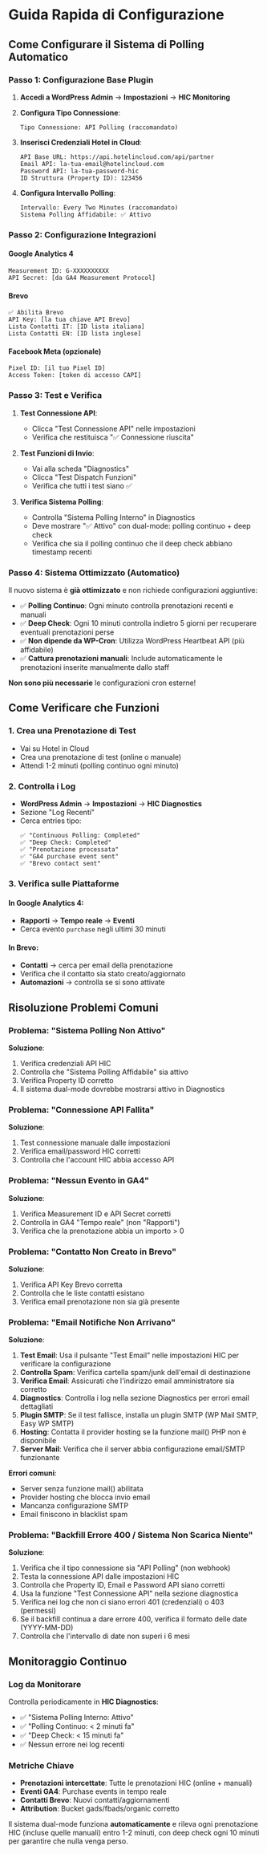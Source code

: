 # Guida Rapida di Configurazione

## Come Configurare il Sistema di Polling Automatico

### Passo 1: Configurazione Base Plugin

1. **Accedi a WordPress Admin** → **Impostazioni** → **HIC Monitoring**

2. **Configura Tipo Connessione**:
   ```
   Tipo Connessione: API Polling (raccomandato)
   ```

3. **Inserisci Credenziali Hotel in Cloud**:
   ```
   API Base URL: https://api.hotelincloud.com/api/partner
   Email API: la-tua-email@hotelincloud.com
   Password API: la-tua-password-hic
   ID Struttura (Property ID): 123456
   ```

4. **Configura Intervallo Polling**:
   ```
   Intervallo: Every Two Minutes (raccomandato)
   Sistema Polling Affidabile: ✅ Attivo
   ```

### Passo 2: Configurazione Integrazioni

#### Google Analytics 4
```
Measurement ID: G-XXXXXXXXXX
API Secret: [da GA4 Measurement Protocol]
```

#### Brevo
```
✅ Abilita Brevo
API Key: [la tua chiave API Brevo]
Lista Contatti IT: [ID lista italiana]
Lista Contatti EN: [ID lista inglese]
```

#### Facebook Meta (opzionale)
```
Pixel ID: [il tuo Pixel ID]
Access Token: [token di accesso CAPI]
```

### Passo 3: Test e Verifica

1. **Test Connessione API**:
   - Clicca "Test Connessione API" nelle impostazioni
   - Verifica che restituisca "✅ Connessione riuscita"

2. **Test Funzioni di Invio**:
   - Vai alla scheda "Diagnostics"
   - Clicca "Test Dispatch Funzioni"
   - Verifica che tutti i test siano ✅

3. **Verifica Sistema Polling**:
   - Controlla "Sistema Polling Interno" in Diagnostics
   - Deve mostrare "✅ Attivo" con dual-mode: polling continuo + deep check
   - Verifica che sia il polling continuo che il deep check abbiano timestamp recenti

### Passo 4: Sistema Ottimizzato (Automatico)

Il nuovo sistema è **già ottimizzato** e non richiede configurazioni aggiuntive:

- ✅ **Polling Continuo**: Ogni minuto controlla prenotazioni recenti e manuali
- ✅ **Deep Check**: Ogni 10 minuti controlla indietro 5 giorni per recuperare eventuali prenotazioni perse  
- ✅ **Non dipende da WP-Cron**: Utilizza WordPress Heartbeat API (più affidabile)
- ✅ **Cattura prenotazioni manuali**: Include automaticamente le prenotazioni inserite manualmente dallo staff

**Non sono più necessarie** le configurazioni cron esterne!

## Come Verificare che Funzioni

### 1. Crea una Prenotazione di Test
- Vai su Hotel in Cloud
- Crea una prenotazione di test (online o manuale)
- Attendi 1-2 minuti (polling continuo ogni minuto)

### 2. Controlla i Log
- **WordPress Admin** → **Impostazioni** → **HIC Diagnostics**
- Sezione "Log Recenti"
- Cerca entries tipo:
  ```
  ✅ "Continuous Polling: Completed" 
  ✅ "Deep Check: Completed"
  ✅ "Prenotazione processata"
  ✅ "GA4 purchase event sent"
  ✅ "Brevo contact sent"
  ```

### 3. Verifica sulle Piattaforme

#### In Google Analytics 4:
- **Rapporti** → **Tempo reale** → **Eventi**
- Cerca evento `purchase` negli ultimi 30 minuti

#### In Brevo:
- **Contatti** → cerca per email della prenotazione
- Verifica che il contatto sia stato creato/aggiornato
- **Automazioni** → controlla se si sono attivate

## Risoluzione Problemi Comuni

### Problema: "Sistema Polling Non Attivo"
**Soluzione**:
1. Verifica credenziali API HIC
2. Controlla che "Sistema Polling Affidabile" sia attivo
3. Verifica Property ID corretto
4. Il sistema dual-mode dovrebbe mostrarsi attivo in Diagnostics

### Problema: "Connessione API Fallita"
**Soluzione**:
1. Test connessione manuale dalle impostazioni
2. Verifica email/password HIC corretti
3. Controlla che l'account HIC abbia accesso API

### Problema: "Nessun Evento in GA4"
**Soluzione**:
1. Verifica Measurement ID e API Secret corretti
2. Controlla in GA4 "Tempo reale" (non "Rapporti")
3. Verifica che la prenotazione abbia un importo > 0

### Problema: "Contatto Non Creato in Brevo"
**Soluzione**:
1. Verifica API Key Brevo corretta
2. Controlla che le liste contatti esistano
3. Verifica email prenotazione non sia già presente

### Problema: "Email Notifiche Non Arrivano"
**Soluzione**:
1. **Test Email**: Usa il pulsante "Test Email" nelle impostazioni HIC per verificare la configurazione
2. **Controlla Spam**: Verifica cartella spam/junk dell'email di destinazione
3. **Verifica Email**: Assicurati che l'indirizzo email amministratore sia corretto
4. **Diagnostics**: Controlla i log nella sezione Diagnostics per errori email dettagliati
5. **Plugin SMTP**: Se il test fallisce, installa un plugin SMTP (WP Mail SMTP, Easy WP SMTP)
6. **Hosting**: Contatta il provider hosting se la funzione mail() PHP non è disponibile
7. **Server Mail**: Verifica che il server abbia configurazione email/SMTP funzionante

**Errori comuni**:
- Server senza funzione mail() abilitata
- Provider hosting che blocca invio email
- Mancanza configurazione SMTP  
- Email finiscono in blacklist spam

### Problema: "Backfill Errore 400 / Sistema Non Scarica Niente"
**Soluzione**:
1. Verifica che il tipo connessione sia "API Polling" (non webhook)
2. Testa la connessione API dalle impostazioni HIC
3. Controlla che Property ID, Email e Password API siano corretti
4. Usa la funzione "Test Connessione API" nella sezione diagnostica
5. Verifica nei log che non ci siano errori 401 (credenziali) o 403 (permessi)
6. Se il backfill continua a dare errore 400, verifica il formato delle date (YYYY-MM-DD)
7. Controlla che l'intervallo di date non superi i 6 mesi

## Monitoraggio Continuo

### Log da Monitorare
Controlla periodicamente in **HIC Diagnostics**:
- ✅ "Sistema Polling Interno: Attivo" 
- ✅ "Polling Continuo: < 2 minuti fa"
- ✅ "Deep Check: < 15 minuti fa"
- ✅ Nessun errore nei log recenti

### Metriche Chiave
- **Prenotazioni intercettate**: Tutte le prenotazioni HIC (online + manuali)
- **Eventi GA4**: Purchase events in tempo reale
- **Contatti Brevo**: Nuovi contatti/aggiornamenti
- **Attribution**: Bucket gads/fbads/organic corretto

Il sistema dual-mode funziona **automaticamente** e rileva ogni prenotazione HIC (incluse quelle manuali) entro 1-2 minuti, con deep check ogni 10 minuti per garantire che nulla venga perso.